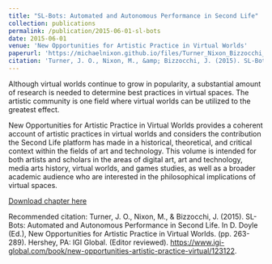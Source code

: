 ```yaml
---
title: "SL-Bots: Automated and Autonomous Performance in Second Life"
collection: publications
permalink: /publication/2015-06-01-sl-bots
date: 2015-06-01
venue: 'New Opportunities for Artistic Practice in Virtual Worlds'
paperurl: 'https://michaelnixon.github.io/files/Turner_Nixon_Bizzocchi__SL_Bots_Chapter_August_27_2014.pdf'
citation: 'Turner, J. O., Nixon, M., &amp; Bizzocchi, J. (2015). SL-Bots: Automated and Autonomous Performance in Second Life. In D. Doyle (Ed.), New Opportunities for Artistic Practice in Virtual Worlds. (pp. 263-289). Hershey, PA: IGI Global. (Editor reviewed). https://www.igi-global.com/book/new-opportunities-artistic-practice-virtual/123122.'
---
```

Although virtual worlds continue to grow in popularity, a substantial amount of research is needed to determine best practices in virtual spaces. The artistic community is one field where virtual worlds can be utilized to the greatest effect.

New Opportunities for Artistic Practice in Virtual Worlds provides a coherent account of artistic practices in virtual worlds and considers the contribution the Second Life platform has made in a historical, theoretical, and critical context within the fields of art and technology. This volume is intended for both artists and scholars in the areas of digital art, art and technology, media arts history, virtual worlds, and games studies, as well as a broader academic audience who are interested in the philosophical implications of virtual spaces.

<a href='https://michaelnixon.github.io/files/Turner_Nixon_Bizzocchi__SL_Bots_Chapter_August_27_2014.pdf'>Download chapter here</a>

Recommended citation: Turner, J. O., Nixon, M., & Bizzocchi, J. (2015). SL-Bots: Automated and Autonomous Performance in Second Life. In D. Doyle (Ed.), New Opportunities for Artistic Practice in Virtual Worlds. (pp. 263-289). Hershey, PA: IGI Global. (Editor reviewed). https://www.igi-global.com/book/new-opportunities-artistic-practice-virtual/123122.